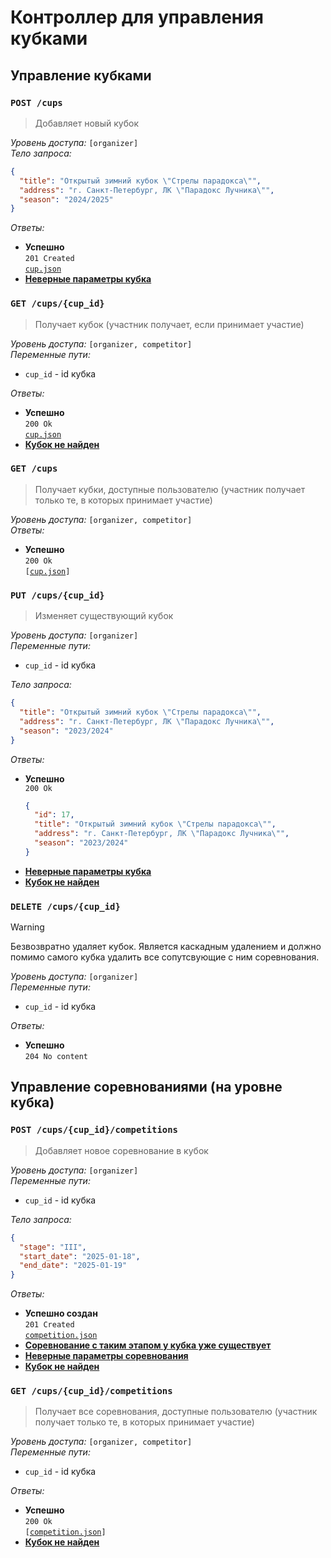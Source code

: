 # Контроллер для управления кубками

## Управление кубками

### `POST /cups`

> Добавляет новый кубок

_Уровень доступа:_ `[organizer]`\
_Тело запроса:_

```json
{
  "title": "Открытый зимний кубок \"Стрелы парадокса\"",
  "address": "г. Санкт-Петербург, ЛК \"Парадокс Лучника\"",
  "season": "2024/2025"
}
```

_Ответы:_

- **Успешно**\
  `201 Created`\
  [`cup.json`](../models/cup.md)
- [**Неверные параметры кубка**](user_errors.md/#неверные-параметры)

### `GET /cups/{cup_id}`

> Получает кубок (участник получает, если принимает участие)

_Уровень доступа:_ `[organizer, competitor]`\
_Переменные пути:_

- `cup_id` - id кубка

_Ответы:_

- **Успешно**\
  `200 Ok`\
  [`cup.json`](../models/cup.md)
- [**Кубок не найден**](user_errors.md/#не-найдено)

### `GET /cups`

> Получает кубки, доступные пользователю (участник получает только те, в которых принимает участие)

_Уровень доступа:_ `[organizer, competitor]`\
_Ответы:_

- **Успешно**\
  `200 Ok`\
  `[`[`cup.json`](../models/cup.md)`]`

### `PUT /cups/{cup_id}`

> Изменяет существующий кубок

_Уровень доступа:_ `[organizer]`\
_Переменные пути:_

- `cup_id` - id кубка

_Тело запроса:_

```json
{
  "title": "Открытый зимний кубок \"Стрелы парадокса\"",
  "address": "г. Санкт-Петербург, ЛК \"Парадокс Лучника\"",
  "season": "2023/2024"
}
```

_Ответы:_

- **Успешно**\
  `200 Ok`
  ```json
  {
    "id": 17,
    "title": "Открытый зимний кубок \"Стрелы парадокса\"",
    "address": "г. Санкт-Петербург, ЛК \"Парадокс Лучника\"",
    "season": "2023/2024"
  }
  ```
- [**Неверные параметры кубка**](user_errors.md/#неверные-параметры)
- [**Кубок не найден**](user_errors.md/#не-найдено)

### `DELETE /cups/{cup_id}`

> [!WARNING]
> Безвозвратно удаляет кубок. Является каскадным удалением и должно помимо самого кубка удалить все сопутсвующие с ним соревнования.

_Уровень доступа:_ `[organizer]`\
_Переменные пути:_

- `cup_id` - id кубка

_Ответы:_

- **Успешно**\
  `204 No content`

## Управление соревнованиями (на уровне кубка)

### `POST /cups/{cup_id}/competitions`

> Добавляет новое соревнование в кубок

_Уровень доступа:_ `[organizer]`\
_Переменные пути:_

- `cup_id` - id кубка

_Тело запроса:_

```json
{
  "stage": "III",
  "start_date": "2025-01-18",
  "end_date": "2025-01-19"
}
```

_Ответы:_

- **Успешно создан**\
  `201 Created`\
  [`competition.json`](../models/competition.md)
- [**Соревнование с таким этапом у кубка уже существует**](user_errors.md/#ресурс-уже-существует)
- [**Неверные параметры соревнования**](user_errors.md/#неверные-параметры)
- [**Кубок не найден**](user_errors.md/#не-найдено)

### `GET /cups/{cup_id}/competitions`

> Получает все соревнования, доступные пользователю (участник получает только те, в которых принимает участие)

_Уровень доступа:_ `[organizer, competitor]`\
_Переменные пути:_

- `cup_id` - id кубка

_Ответы:_

- **Успешно**\
  `200 Ok`\
  `[`[`competition.json`](../models/competition.md)`]`
- [**Кубок не найден**](user_errors.md/#не-найдено)
